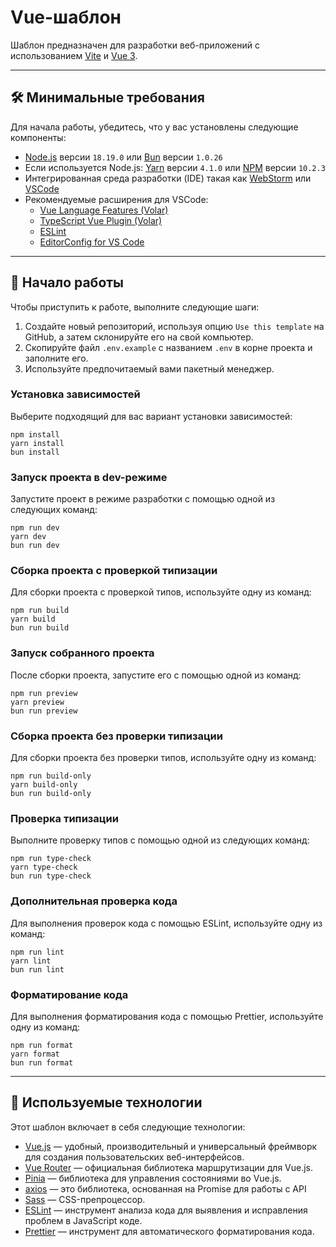 # Vue-шаблон

Шаблон предназначен для разработки веб-приложений с использованием [Vite](https://vitejs.dev/) и [Vue 3](https://vuejs.org/).

---

## 🛠️ Минимальные требования

Для начала работы, убедитесь, что у вас установлены следующие компоненты:

- [Node.js](https://nodejs.org/en/) версии `18.19.0` или [Bun](https://bun.sh/) версии `1.0.26`
- Если используется Node.js: [Yarn](https://yarnpkg.com/) версии `4.1.0` или [NPM](https://www.npmjs.com/) версии `10.2.3`
- Интегрированная среда разработки (IDE) такая как [WebStorm](https://www.jetbrains.com/webstorm/) или [VSCode](https://code.visualstudio.com/)
- Рекомендуемые расширения для VSCode:
	- [Vue Language Features (Volar)](https://marketplace.visualstudio.com/items?itemName=Vue.volar)
    - [TypeScript Vue Plugin (Volar)](https://marketplace.visualstudio.com/items?itemName=Vue.vscode-typescript-vue-plugin)
    - [ESLint](https://marketplace.visualstudio.com/items?itemName=dbaeumer.vscode-eslint)
    - [EditorConfig for VS Code](https://marketplace.visualstudio.com/items?itemName=EditorConfig.EditorConfig)

---

## 🚀 Начало работы

Чтобы приступить к работе, выполните следующие шаги:

1. Создайте новый репозиторий, используя опцию `Use this template` на GitHub, а затем склонируйте его на свой компьютер.
2. Скопируйте файл `.env.example` с названием `.env` в корне проекта и заполните его.
3. Используйте предпочитаемый вами пакетный менеджер.

### Установка зависимостей

Выберите подходящий для вас вариант установки зависимостей:

```
npm install
yarn install
bun install
```

### Запуск проекта в dev-режиме

Запустите проект в режиме разработки с помощью одной из следующих команд:

```
npm run dev
yarn dev
bun run dev
```

### Сборка проекта с проверкой типизации

Для сборки проекта с проверкой типов, используйте одну из команд:

```
npm run build
yarn build
bun run build
```

### Запуск собранного проекта

После сборки проекта, запустите его с помощью одной из команд:

```
npm run preview
yarn preview
bun run preview
```

### Сборка проекта без проверки типизации

Для сборки проекта без проверки типов, используйте одну из команд:

```
npm run build-only
yarn build-only
bun run build-only
```

### Проверка типизации

Выполните проверку типов с помощью одной из следующих команд:

```
npm run type-check
yarn type-check
bun run type-check
```

### Дополнительная проверка кода

Для выполнения проверок кода с помощью ESLint, используйте одну из команд:

```
npm run lint
yarn lint
bun run lint
```

### Форматирование кода

Для выполнения форматирования кода с помощью Prettier, используйте одну из команд:

```
npm run format
yarn format
bun run format
```

---

## 🔧 Используемые технологии

Этот шаблон включает в себя следующие технологии:

- [Vue.js](https://vuejs.org/) — удобный, производительный и универсальный фреймворк для создания пользовательских веб-интерфейсов.
- [Vue Router](https://router.vuejs.org/) — официальная библиотека маршрутизации для Vue.js.
- [Pinia](https://pinia.vuejs.org/) — библиотека для управления состояниями во Vue.js.
- [axios](https://axios-http.com/) — это библиотека, основанная на Promise для работы с API
- [Sass](https://sass-lang.com/) — CSS-препроцессор.
- [ESLint](https://eslint.org/) — инструмент анализа кода для выявления и исправления проблем в JavaScript коде.
- [Prettier](https://prettier.io/) — инструмент для автоматического форматирования кода.
